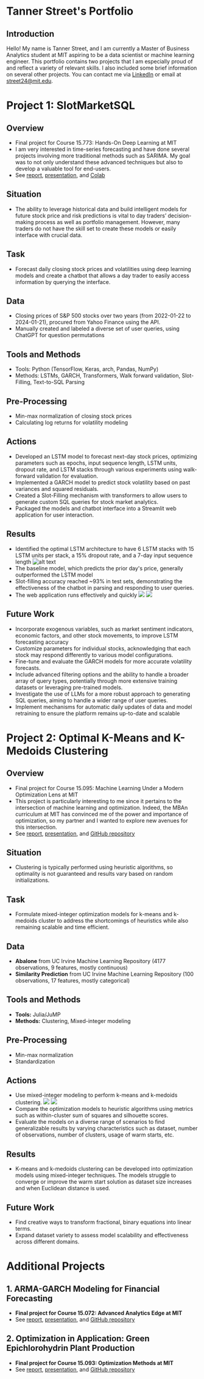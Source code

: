 # Tanner Street's Portfolio
## Introduction
Hello! My name is Tanner Street, and I am currently a Master of Business Analytics student at MIT aspiring to be a data scientist or machine learning engineer. This portfolio contains two projects that I am especially proud of and reflect a variety of relevant skills. I also included some brief information on several other projects. You can contact me via [LinkedIn](https://www.linkedin.com/in/tannerstreet/) or email at street24@mit.edu. 

# Project 1: SlotMarketSQL

## Overview
* Final project for Course 15.773: Hands-On Deep Learning at MIT
* I am very interested in time-series forecasting and have done several projects involving more traditional methods such as SARIMA. My goal was to not only understand these advanced techniques but also to develop a valuable tool for end-users.
* See [report](https://github.com/tstreet24/Street_Portfolio/blob/main/reports/HODL%20Project%20Report%20-%20Group%20A26.pdf), [presentation](https://github.com/tstreet24/Street_Portfolio/blob/main/presentations/HODL%20Final%20Presentation%20-%20A26.pdf), and [Colab](https://github.com/tstreet24/Street_Portfolio/blob/main/SlotMarketSQL.ipynb)

## Situation
* The ability to leverage historical data and build intelligent models for future stock price and risk predictions is vital to day traders’ decision-making process as well as portfolio management. However, many traders do not have the skill set to create these models or easily interface with crucial data. 

## Task
* Forecast daily closing stock prices and volatilities using deep learning models and create a chatbot that allows a day trader to easily access information by querying the interface.

## Data
* Closing prices of S&P 500 stocks over two years (from 2022-01-22 to 2024-01-21), procured from Yahoo Finance using the API.
* Manually created and labeled a diverse set of user queries, using ChatGPT for question permutations 

## Tools and Methods
* Tools: Python (TensorFlow, Keras, arch, Pandas, NumPy)
* Methods: LSTMs, GARCH, Transformers, Walk forward validation, Slot-Filling, Text-to-SQL Parsing

## Pre-Processing
* Min-max normalization of closing stock prices
* Calculating log returns for volatility modeling

## Actions
* Developed an LSTM model to forecast next-day stock prices, optimizing parameters such as epochs, input sequence length, LSTM units, dropout rate, and LSTM stacks through various experiments using walk-forward validation for evaluation.
* Implemented a GARCH model to predict stock volatility based on past variances and squared residuals.
* Created a Slot-Filling mechanism with transformers to allow users to generate custom SQL queries for stock market analytics.
* Packaged the models and chatbot interface into a Streamlit web application for user interaction.

## Results
* Identified the optimal LSTM architecture to have 6 LSTM stacks with 15 LSTM units per stack, a 15% dropout rate, and a 7-day input sequence length ![alt text]([http://url/to/img.png](https://github.com/tstreet24/Street_Portfolio/blob/main/images/dl_arch.png))
* The baseline model, which predicts the prior day's price, generally outperformed the LSTM model
* Slot-filling accuracy reached ~93% in test sets, demonstrating the effectiveness of the chatbot in parsing and responding to user queries.
* The web application runs effectively and quickly ![](images/dl_demo_1.png) ![](images/dl_demo_2.png)

## Future Work
* Incorporate exogenous variables, such as market sentiment indicators, economic factors, and other stock movements, to improve LSTM forecasting accuracy
* Customize parameters for individual stocks, acknowledging that each stock may respond differently to various model configurations.
* Fine-tune and evaluate the GARCH models for more accurate volatility forecasts.
* Include advanced filtering options and the ability to handle a broader array of query types, potentially through more extensive training datasets or leveraging pre-trained models.
* Investigate the use of LLMs for a more robust approach to generating SQL queries, aiming to handle a wider range of user queries.
* Implement mechanisms for automatic daily updates of data and model retraining to ensure the platform remains up-to-date and scalable


# Project 2: Optimal K-Means and K-Medoids Clustering
## Overview
* Final project for Course 15.095: Machine Learning Under a Modern Optimization Lens at MIT
* This project is particularly interesting to me since it pertains to the intersection of machine learning and optimization. Indeed, the MBAn curriculum at MIT has convinced me of the power and importance of optimization, so my partner and I wanted to explore new avenues for this intersection.
* See [report](https://github.com/tstreet24/Street_Portfolio/blob/main/reports/15.095%20-%20Machine%20Learning%20Project%20Report.pdf), [presentation](https://github.com/tstreet24/Street_Portfolio/blob/main/presentations/15.095%20-%20Machine%20Learning%20Project%20Presentation%20(1).pdf), and [GitHub repository](https://github.com/zack-horton/ML-Project)

## Situation
- Clustering is typically performed using heuristic algorithms, so optimality is not guaranteed and results vary based on random initializations.

## Task
- Formulate mixed-integer optimization models for k-means and k-medoids cluster to address the shortcomings of heuristics while also remaining scalable and time efficient.

## Data
- **Abalone** from UC Irvine Machine Learning Repository (4177 observations, 9 features, mostly continuous)
- **Similarity Prediction** from UC Irvine Machine Learning Repository (100 observations, 17 features, mostly categorical)

## Tools and Methods
- **Tools:** Julia/JuMP
- **Methods:** Clustering, Mixed-integer modeling

## Pre-Processing
- Min-max normalization
- Standardization

## Actions
- Use mixed-integer modeling to perform k-means and k-medoids clustering. ![](images/ml_formu_kmeans.png)  ![](images/ml_formu_kmed.png)
- Compare the optimization models to heuristic algorithms using metrics such as within-cluster sum of squares and silhouette scores.
- Evaluate the models on a diverse range of scenarios to find generalizable results by varying characteristics such as dataset, number of observations, number of clusters, usage of warm starts, etc.

## Results
- K-means and k-medoids clustering can be developed into optimization models using mixed-integer techniques. The models struggle to converge or improve the warm start solution as dataset size increases and when Euclidean distance is used.

## Future Work
- Find creative ways to transform fractional, binary equations into linear terms.
- Expand dataset variety to assess model scalability and effectiveness across different domains.


  
# Additional Projects
## 1. ARMA-GARCH Modeling for Financial Forecasting
- **Final project for Course 15.072: Advanced Analytics Edge at MIT**
- See [report](https://github.com/tstreet24/Street_Portfolio/blob/main/reports/15.072%20-%20Advanced%20Analytics%20Edge%20Report.pdf), [presentation](https://github.com/tstreet24/Street_Portfolio/blob/main/presentations/15.072%20-%20Advanced%20Analytics%20Edge%20Presentation%20(1).pdf), and [GitHub repository](https://github.com/Theo-Dawson/A_EDGE)

## 2. Optimization in Application: Green Epichlorohydrin Plant Production
- **Final project for Course 15.093: Optimization Methods at MIT**
- See [report](https://github.com/tstreet24/Street_Portfolio/blob/main/reports/15.093%20-%20Optimization%20Project%20Report.pdf), [presentation](https://github.com/tstreet24/Street_Portfolio/blob/main/presentations/15.093%20-%20Optimization%20Project%20Presentation%20(1).pdf), and [GitHub repository](https://github.com/zack-horton/Opt-Project)

